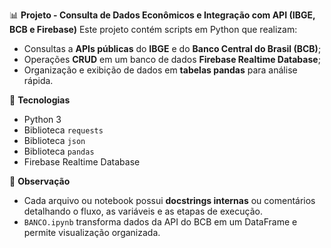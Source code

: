 📊 **Projeto - Consulta de Dados Econômicos e Integração com API (IBGE, BCB e Firebase)**
Este projeto contém scripts em Python que realizam:

* Consultas a **APIs públicas** do **IBGE** e do **Banco Central do Brasil (BCB)**;
* Operações **CRUD** em um banco de dados **Firebase Realtime Database**;
* Organização e exibição de dados em **tabelas pandas** para análise rápida.

🚀 **Tecnologias**

* Python 3
* Biblioteca `requests`
* Biblioteca `json`
* Biblioteca `pandas`
* Firebase Realtime Database

📌 **Observação**

* Cada arquivo ou notebook possui **docstrings internas** ou comentários detalhando o fluxo, as variáveis e as etapas de execução.
* `BANCO.ipynb` transforma dados da API do BCB em um DataFrame e permite visualização organizada.
